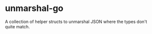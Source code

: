 # unmarshal-go

A collection of helper structs to unmarshal JSON where the types don't quite match.
